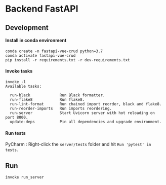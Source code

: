 # Backend FastAPI

## Development

#### Install in conda environment

```
conda create -n fastapi-vue-crud python=3.7
conda activate fastapi-vue-crud
pip install -r requirements.txt -r dev-requirements.txt
```

#### Invoke tasks

```
invoke -l
Available tasks:

  run-black             Run Black formatter.
  run-flake8            Run flake8.
  run-lint-format       Run chained import reorder, black and flake8.
  run-reorder-imports   Run imports reordering.
  run-server            Start Uvicorn server with hot reloading on port 8000.
  update-deps           Pin all dependencies and upgrade environment.
```

#### Run tests

PyCharm : Right-click the `server/tests` folder and hit `Run 'pytest' in tests`.

## Run

```
invoke run_server
```
